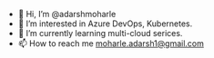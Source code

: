 - 👋 Hi, I’m @adarshmoharle
- 👀 I’m interested in Azure DevOps, Kubernetes.
- 🌱 I’m currently learning multi-cloud serices.
- 📫 How to reach me moharle.adarsh1@gmail.com

<!---
adarshmoharle/adarshmoharle is a ✨ special ✨ repository because its `README.md` (this file) appears on your GitHub profile.
You can click the Preview link to take a look at your changes.
--->
